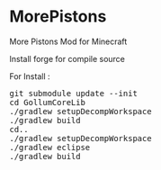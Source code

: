 MorePistons
============

More Pistons Mod for Minecraft

Install forge for compile source

For Install :

<pre>
git submodule update --init
cd GollumCoreLib
./gradlew setupDecompWorkspace
./gradlew build
cd..
./gradlew setupDecompWorkspace
./gradlew eclipse
./gradlew build
<pre>